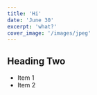```yaml
---
title: 'Hi'
date: 'June 30'
excerpt: 'what?'
cover_image: '/images/jpeg'
---
```


## Heading Two
- Item 1
- Item 2
